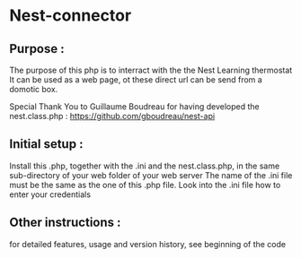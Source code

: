 # Nest-connector
Purpose :
---------
The purpose of this php is to interract with the the Nest Learning thermostat
It can be used as a web page, ot these direct url can be send from a domotic box.

Special Thank You to Guillaume Boudreau for having developed the nest.class.php :
https://github.com/gboudreau/nest-api

Initial setup :
---------------
Install this .php, together with the .ini and the nest.class.php, in the same sub-directory of your web folder of your web server
The name of the .ini file must be the same as the one of this .php file.
Look into the .ini file how to enter your credentials

Other instructions :
--------------------
for detailed features, usage and version history, see beginning of the code
